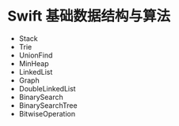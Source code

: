 # Swift 基础数据结构与算法

- Stack
- Trie
- UnionFind
- MinHeap
- LinkedList
- Graph
- DoubleLinkedList
- BinarySearch
- BinarySearchTree
- BitwiseOperation